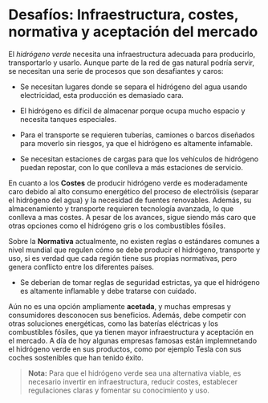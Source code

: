 # Desafíos: Infraestructura, costes, normativa y aceptación del mercado

El *hidrógeno verde* necesita una infraestructura adecuada para producirlo, transportarlo y usarlo. Aunque parte de la red de gas natural podría servir, se necesitan una serie de procesos que son desafiantes y caros:

- Se necesitan lugares donde se separa el hidrógeno del agua usando electricidad, esta producción es demasiado cara.

- El hidrógeno es difícil de almacenar porque ocupa mucho espacio y necesita tanques especiales.

- Para el transporte se requieren tuberías, camiones o barcos diseñados para moverlo sin riesgos, ya que el hidrógeno es altamente infamable.

- Se necesitan estaciones de cargas para que los vehículos de hidrógeno puedan repostar, con lo que conlleva a más estaciones de servicio.

En cuanto a los **Costes** de producir hidrógeno verde es moderadamente caro debido al alto consumo energético del proceso de electrólisis (separar el hidrógeno del agua) y la necesidad de fuentes renovables. Además, su almacenamiento y transporte requieren tecnología avanzada, lo que conlleva a mas costes. A pesar de los avances, sigue siendo más caro que otras opciones como el hidrógeno gris o los combustibles fósiles.

Sobre la **Normativa** actualmente, no existen reglas o estándares comunes a nivel mundial que regulen cómo se debe producir el hidrógeno, transporte y uso, si es verdad que cada región tiene sus propias normativas, pero genera conflicto entre los diferentes países. 

- Se deberian de tomar reglas de seguridad estrictas, ya que el hidrógeno es altamente inflamable y debe tratarse con cuidado.

Aún no es una opción ampliamente **acetada**, y muchas empresas y consumidores desconocen sus beneficios. Además, debe competir con otras soluciones energéticas, como las baterías eléctricas y los combustibles fósiles, que ya tienen mayor infraestructura y aceptación en el mercado. A día de hoy algunas empresas famosas están implemnetando el hidrógeno verde en sus productos, como por ejemplo Tesla con sus coches sostenibles que han tenido éxito. 


> **Nota:** Para que el hidrógeno verde sea una alternativa viable, es necesario invertir en infraestructura, reducir costes, establecer regulaciones claras y fomentar su conocimiento y uso. 
